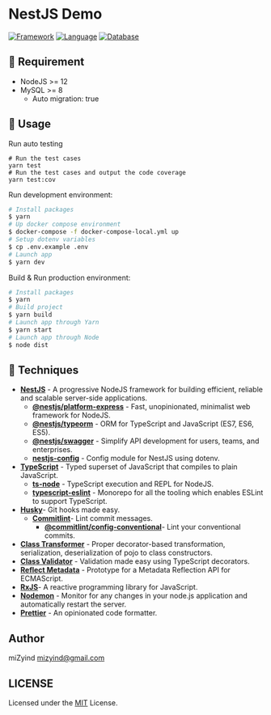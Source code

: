 # NestJS Demo

[![Framework](https://img.shields.io/badge/Framework-NestJS-orange.svg?style=flat-square)](https://nestjs.com)
[![Language](https://img.shields.io/badge/Language-TypeScript-blue.svg?style=flat-square)](https://www.typescriptlang.org)
[![Database](https://img.shields.io/badge/Database-MySQL-blueviolet.svg?style=flat-square)](https://www.mysql.com)

## 💠 Requirement

- NodeJS >= 12
- MySQL >= 8
  - Auto migration: true

## 🔮 Usage

Run auto testing

```bash=
# Run the test cases
yarn test
# Run the test cases and output the code coverage
yarn test:cov
```

Run development environment:

```bash
# Install packages
$ yarn
# Up docker compose environment
$ docker-compose -f docker-compose-local.yml up
# Setup dotenv variables
$ cp .env.example .env
# Launch app
$ yarn dev
```

Build & Run production environment:

```bash
# Install packages
$ yarn
# Build project
$ yarn build
# Launch app through Yarn
$ yarn start
# Launch app through Node
$ node dist
```

## 🌌 Techniques

- **[NestJS](https://nestjs.com)** - A progressive NodeJS framework for building efficient, reliable and scalable server-side applications.
  - **[@nestjs/platform-express](https://github.com/expressjs/express)** - Fast, unopinionated, minimalist web framework for NodeJS.
  - **[@nestjs/typeorm](https://typeorm.io)** - ORM for TypeScript and JavaScript (ES7, ES6, ES5).
  - **[@nestjs/swagger](https://swagger.io)** - Simplify API development for users, teams, and enterprises.
  - **[nestjs-config](https://github.com/nestjsx/nestjs-config)** - Config module for NestJS using dotenv.
- **[TypeScript](https://www.typescriptlang.org)** - Typed superset of JavaScript that compiles to plain JavaScript.
  - **[ts-node](https://github.com/TypeStrong/ts-node)** - TypeScript execution and REPL for NodeJS.
  - **[typescript-eslint](https://github.com/typescript-eslint/typescript-eslint)** - Monorepo for all the tooling which enables ESLint to support TypeScript.
- **[Husky](https://github.com/typicode/husky)**- Git hooks made easy.
  - **[Commitlint](https://commitlint.js.org)**- Lint commit messages.
    - **[@commitlint/config-conventional](https://github.com/conventional-changelog/commitlint)**- Lint your conventional commits.
- **[Class Transformer](https://github.com/typestack/class-transformer)** - Proper decorator-based transformation, serialization, deserialization of pojo to class constructors.
- **[Class Validator](https://github.com/typestack/class-validator)** - Validation made easy using TypeScript decorators.
- **[Reflect Metadata](https://github.com/rbuckton/reflect-metadata)** - Prototype for a Metadata Reflection API for ECMAScript.
- **[RxJS](https://rxjs.dev)**- A reactive programming library for JavaScript.
- **[Nodemon](https://github.com/remy/nodemon)** - Monitor for any changes in your node.js application and automatically restart the server.
- **[Prettier](https://prettier.io)** - An opinionated code formatter.

## Author

miZyind <mizyind@gmail.com>

## LICENSE

Licensed under the [MIT](LICENSE) License.
